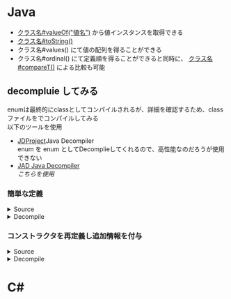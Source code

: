 # Java
- [クラス名#valueOf("値名")](https://github.com/openjdk/jdk/blob/9a19eb6918e1f766ccf1b1671ea1161a76fee571/src/java.base/share/classes/java/lang/Enum.java#L265) から値インスタンスを取得できる
- [クラス名#toString()](https://github.com/openjdk/jdk/blob/9a19eb6918e1f766ccf1b1671ea1161a76fee571/src/java.base/share/classes/java/lang/Enum.java#L150)  
- クラス名#values() にて値の配列を得ることができる
- クラス名#ordinal() にて定義順を得ることができると同時に、 [クラス名#compareT()](https://github.com/openjdk/jdk/blob/9a19eb6918e1f766ccf1b1671ea1161a76fee571/src/java.base/share/classes/java/lang/Enum.java#L195) による比較も可能

## decompluie してみる
enumは最終的にclassとしてコンパイルされるが、詳細を確認するため、classファイルをでコンパイルしてみる  
以下のツールを使用  
- [JDProject](http://java-decompiler.github.io/)Java Decompiler  
  enum を enum としてDecomplieしてくれるので、高性能なのだろうが使用できない
- [JAD Java Decompiler](https://varaneckas.com/jad/)  
  *こちらを使用* 
### 簡単な定義
<details>
<summary>Source</summary>

```Java:Week.java
public enum Week {
  SUNDAY,
  MONDAY,
  TUESDAY,
  WEDNESDAY,
  THURSDAY,
  FRIDAY,
  SATURDAY, // カンマで終われるのが良いね。
}
```

</details>
<details>
<summary>Decompile</summary>

```Java:Week.java
public final class Week extends Enum
{

    public static Week[] values()
    {
        return (Week[])$VALUES.clone();
    }

    public static Week valueOf(String s)
    {
        return (Week)Enum.valueOf(Week, s);
    }

    private Week(String s, int i)
    {
        super(s, i);
    }

    public static final Week SUNDAY;
    public static final Week MONDAY;
    public static final Week TUESDAY;
    public static final Week WEDNESDAY;
    public static final Week THURSDAY;
    public static final Week FRIDAY;
    public static final Week SATURDAY;
    private static final Week $VALUES[];

    static 
    {
        SUNDAY = new Week("SUNDAY", 0);
        MONDAY = new Week("MONDAY", 1);
        TUESDAY = new Week("TUESDAY", 2);
        WEDNESDAY = new Week("WEDNESDAY", 3);
        THURSDAY = new Week("THURSDAY", 4);
        FRIDAY = new Week("FRIDAY", 5);
        SATURDAY = new Week("SATURDAY", 6);
        $VALUES = (new Week[] {
            SUNDAY, MONDAY, TUESDAY, WEDNESDAY, THURSDAY, FRIDAY, SATURDAY
        });
    }
}
```

</details>

### コンストラクタを再定義し追加情報を付与
<details>
<summary>Source</summary>

```Java:JpWeek.java
public enum JpWeek {
  SUNDAY("日"),
  MONDAY("月"),
  TUESDAY("火"),
  WEDNESDAY("水"),
  THURSDAY("木"),
  FRIDAY("金"),
  SATURDAY("土"),
  ;

  private String jpName;
  private JpWeek(String jpName) { this.jpName = jpName; }
  public String getJpName() { return this.jpName; }
}
```

</details>
<details>
<summary>Decompile</summary>
  
```Java:JpWeek.java
public final class JpWeek extends Enum
{

    public static JpWeek[] values()
    {
        return (JpWeek[])$VALUES.clone();
    }

    public static JpWeek valueOf(String s)
    {
        return (JpWeek)Enum.valueOf(JpWeek, s);
    }

    private JpWeek(String s, int i, String s1)
    {
        super(s, i);
        jpName = s1;
    }

    public String getJpName()
    {
        return jpName;
    }

    public static final JpWeek SUNDAY;
    public static final JpWeek MONDAY;
    public static final JpWeek TUESDAY;
    public static final JpWeek WEDNESDAY;
    public static final JpWeek THURSDAY;
    public static final JpWeek FRIDAY;
    public static final JpWeek SATURDAY;
    private String jpName;
    private static final JpWeek $VALUES[];

    static 
    {
        SUNDAY = new JpWeek("SUNDAY", 0, "\u65E5");
        MONDAY = new JpWeek("MONDAY", 1, "\u6708");
        TUESDAY = new JpWeek("TUESDAY", 2, "\u706B");
        WEDNESDAY = new JpWeek("WEDNESDAY", 3, "\u6C34");
        THURSDAY = new JpWeek("THURSDAY", 4, "\u6728");
        FRIDAY = new JpWeek("FRIDAY", 5, "\u91D1");
        SATURDAY = new JpWeek("SATURDAY", 6, "\u571F");
        $VALUES = (new JpWeek[] {
            SUNDAY, MONDAY, TUESDAY, WEDNESDAY, THURSDAY, FRIDAY, SATURDAY
        });
    }
}
```

</details>

# C#

